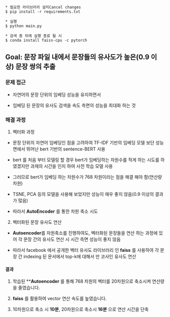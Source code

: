 
```
* 필요한 라이브러리 설치Cancel changes
$ pip install -r requirements.txt

* 실행
$ python main.py

* 검색 중 뒤에 실행 종료 될 시
$ conda install faiss-cpu -c pytorch
```

## Goal: 문장 파일 내에서 문장들의 유사도가 높은(0.9 이상) 문장 쌍의 추출


### 문제 접근

* 자연어의 문장 단위의 임베딩 성능을 유지하면서

* 임베딩 된 문장의 유사도 검색을 속도 측면의 성능을 최대화 하는 것


### 해결 과정

1. 벡터화 과정

* 문장 단위의 자연어 임베딩인 점을 고려하여 TF-IDF 기반의 임베딩 모델 보단 성능 면에서 뛰어난 bert 기반의 sentence-BERT 사용

* bert 를 처음 부터 모델링 할 경우 bert가 임베딩하는 차원수를 적게 하는 시도를 하였겠지만 과제의 시간을 인지 하여 사전 학습 모델 사용

* 그러므로 bert가 임베딩 하는 차원수가 768 차원이라는 점을 해결 해야 함(연산량 차원)

* TSNE, PCA 등의 모델을 사용해 보았지만 성능이 매우 좋지 않음(0.9 이상의 결과가 많음) 

* 따라서 **AutoEncoder** 를 통한 차원 축소 시도



2. 벡터화된 문장 유사도 연산

* **Autoencoder**를 차원축소를 진행하여도, 벡터화된 문장들을 연산 하는 과정에 있어 각 문장 간의 유사도 연산 시 시간 측면 성능이 좋지 않음

* 따라서 facebook 에서 공개한 벡터 유사도 라이브러리 인 **faiss** 를 사용하여 각 문장 간 indexing 된 문서에서 top-k에 대해서 만 코사인 유사도 연산



#### 결과

1. 학습된 ****Autoencoder** 를 통해 768 차원의 벡터를 20차원으로 축소시켜 연산량을 줄였습니다. 

2. **faiss** 를 활용하여 vector 연산 속도를 높였습니다.

3. 10차원으로 축소 시 **10분**, 20차원으로 축소시 **16분** 으로 연산 시간을 단축 

